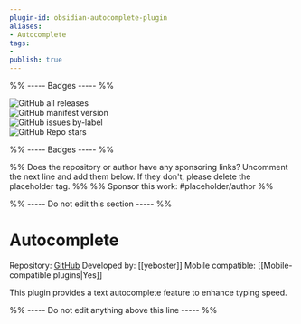 ```yaml
---
plugin-id: obsidian-autocomplete-plugin
aliases:
- Autocomplete
tags: 
- 
publish: true
---
```


%% ----- Badges ----- %%

![GitHub all releases](https://img.shields.io/github/downloads/yeboster/autocomplete-obsidian/total?color=573E7A&logo=github&style=for-the-badge)   
![GitHub manifest version](https://img.shields.io/github/manifest-json/v/yeboster/autocomplete-obsidian?color=573E7A&logo=github&style=for-the-badge)   
![GitHub issues by-label](https://img.shields.io/github/issues/yeboster/autocomplete-obsidian/help%20wanted?color=573E7A&logo=github&style=for-the-badge)   
![GitHub Repo stars](https://img.shields.io/github/stars/yeboster/autocomplete-obsidian?color=573E7A&logo=github&style=for-the-badge)

%% ----- Badges ----- %%

%% Does the repository or author have any sponsoring links? Uncomment the next line and add them below. If they don't, please delete the placeholder tag. %%
%% Sponsor this work: #placeholder/author %%

%% ----- Do not edit this section ----- %%

# Autocomplete

Repository: [GitHub](https://github.com/yeboster/autocomplete-obsidian)
Developed by: [[yeboster]]
Mobile compatible: [[Mobile-compatible plugins|Yes]]

This plugin provides a text autocomplete feature to enhance typing speed.

%% ----- Do not edit anything above this line ----- %% 
